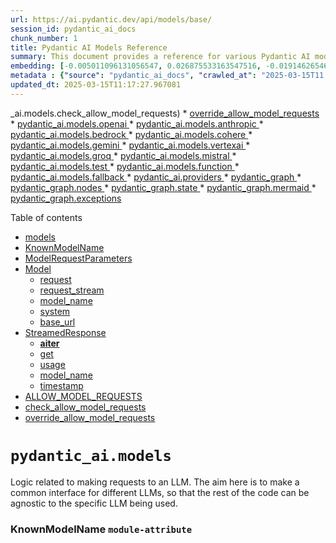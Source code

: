 ```yaml
---
url: https://ai.pydantic.dev/api/models/base/
session_id: pydantic_ai_docs
chunk_number: 1
title: Pydantic AI Models Reference
summary: This document provides a reference for various Pydantic AI models, including links to their respective documentation for OpenAI, Anthropic, Bedrock, Cohere, Gemini, VertexAI, Groq, Mistral, and testing functions.
embedding: [-0.005011096131056547, 0.026875533163547516, -0.0191462654620409, -0.032141778618097305, 0.01679210551083088, 0.006031685974448919, -0.07233940809965134, -0.02849486842751503, -0.0010775728151202202, 0.016914576292037964, -0.02439890243113041, -0.09062837809324265, -0.01796238124370575, 0.0019425227073952556, -0.04580407217144966, -0.04030649736523628, 0.007756482809782028, 0.01533606369048357, 0.028603732585906982, 0.037911511957645416, 0.05279851704835892, 0.039816614240407944, -0.01979944296181202, -0.008328013122081757, 0.004667497705668211, 0.006157558877021074, -0.00885871984064579, 0.02124187722802162, -0.026045452803373337, -0.031134795397520065, 0.04705599695444107, -0.014016101136803627, -0.06041891872882843, -0.003820408135652542, -0.008178327232599258, 0.0020598906558007, -0.020194072276353836, -0.0005468660965561867, -0.0029988333117216825, 0.03774821758270264, -0.021187445148825645, -0.035135507583618164, 0.004000712186098099, 0.024793529883027077, -0.07195839285850525, 0.044416069984436035, 0.0222216434776783, 0.022031133994460106, -0.007062481716275215, 0.04087802767753601, -0.048008546233177185, -0.0015087720239534974, -0.046511683613061905, -5.355439134291373e-05, 0.037911511957645416, -0.009035622701048851, -0.024466941133141518, 0.021173838526010513, 0.028032202273607254, -0.026712238788604736, 0.0024085920304059982, -0.00021676903998013586, -0.044987600296735764, -0.00579014653339982, -0.009001602418720722, -0.03186962008476257, -0.07429894059896469, 0.003640103852376342, -0.01311798207461834, 0.015662653371691704, -0.0013599359663203359, 0.020847249776124954, -0.017186732962727547, -0.010056212544441223, -0.034291818737983704, -0.038646336644887924, 0.019023794680833817, 0.08594727516174316, 0.0003561433404684067, 0.00022261615958996117, -0.007368658669292927, 0.035652607679367065, 0.019540894776582718, -0.01695539988577366, 0.00806265976279974, -0.022752350196242332, -0.04585850611329079, 0.003308412153273821, -0.059221427887678146, -0.08719919621944427, -0.048852235078811646, -0.017200341448187828, -0.04645724967122078, 0.024698274210095406, 0.07076089829206467, 0.016832929104566574, 0.019241521134972572, -0.027379024773836136, 0.026889141649007797, 0.03323040530085564, -0.004109575413167477, -0.048933882266283035, -0.04286477342247963, 0.0025225579738616943, 0.05105670914053917, 0.010117447935044765, 0.01820732280611992, -0.00017881585517898202, 0.00639229454100132, -0.0009959256276488304, -0.08605613559484482, 0.001118396408855915, 0.019159873947501183, 0.003524437081068754, -0.052363064140081406, -0.024276431649923325, -0.030291106551885605, 0.04128626361489296, -0.012267489917576313, -0.020112425088882446, -0.03546209633350372, -0.0011141439899802208, 0.04354516789317131, -0.0107025858014822, 0.0062051862478256226, -0.0030617695301771164, 0.007416286505758762, -0.044334422796964645, -0.05342447757720947, -0.044334422796964645, 0.02906639873981476, -0.011069998145103455, 0.022602664306759834, -0.04354516789317131, -0.017418067902326584, -0.01173678319901228, -0.015023082494735718, -0.000469896593131125, -0.006484147626906633, 0.005711901467293501, 0.026793885976076126, -0.02582772821187973, -0.009668388403952122, 0.05222698673605919, -0.017404459416866302, 0.00048690641415305436, -0.0004314118414185941, -0.020751994103193283, -0.009062837809324265, 0.04212994873523712, 0.0030974901746958494, 0.032550014555454254, 0.00040653496398590505, -0.017322812229394913, -0.04912439361214638, -0.021282700821757317, 0.0122402748093009, 0.012090587988495827, 0.030971501022577286, -0.027664789929986, -0.01823453977704048, 0.06461014598608017, -0.028113849461078644, 0.002835538936778903, -0.07010772079229355, 0.04079638049006462, -0.0638481006026268, -0.0028780633583664894, -0.03701339289546013, -0.0737001970410347, -0.001993552315980196, 0.03298546373844147, -0.011770803481340408, -0.014261042699217796, 0.016819320619106293, -0.02173176035284996, -0.04297363758087158, -0.02857651561498642, -0.02675306238234043, -0.03320319205522537, -0.014914220198988914, 0.01956810988485813, -0.05102949216961861, -0.04212994873523712, -0.02516094222664833, 0.009845290333032608, -0.005007694475352764, 0.0364418625831604, -0.0030022352002561092, 0.041585635393857956, 0.018615558743476868, 0.04975035414099693, 0.06128982454538345, 0.03676845133304596, 0.00919211283326149, -0.016601596027612686, 0.029447419568896294, 0.016751281917095184, 0.06700512766838074, -0.010457644239068031, -0.004806978162378073, -0.007055677939206362, 0.03845582529902458, -0.03434625267982483, 0.018084852024912834, 0.0018251548754051328, -0.003575466573238373, 0.021704545244574547, -0.037911511957645416, 0.015431318432092667, -0.015540181659162045, -0.03366585820913315, 0.028957536444067955, 0.0022231850307434797, 0.0011217984138056636, 0.020030777901411057, -0.060799941420555115, -0.005977254826575518, -0.02130991593003273, 0.024752706289291382, 0.016030065715312958, 0.04234767705202103, 0.04447050392627716, 0.012716549448668957, -0.03655072674155235, 0.022194428369402885, 0.008266777731478214, -0.04604901373386383, -0.004599458537995815, -0.004742341116070747, 0.016234183683991432, 0.014193003065884113, -0.04055143892765045, -0.01922791264951229, -0.0065011573024094105, -0.07108748704195023, 0.0002895923680625856, 0.0010273938532918692, 0.02566443383693695, -0.055628951638936996, 0.028794242069125175, 0.0015581005718559027, -0.004715125076472759, 0.03946280851960182, 0.03744884580373764, 0.0033424317371100187, 0.01998995430767536, -0.024875177070498466, 0.012090587988495827, 0.038156453520059586, 0.05380549654364586, -0.04506924748420715, 0.00965477991849184, -0.026548944413661957, -0.027705613523721695, -0.023868195712566376, -0.0247390978038311, 0.002532763872295618, -0.05639099329710007, 0.023786548525094986, -0.008899543434381485, 0.03826531767845154, -0.023024506866931915, 0.02589576691389084, -0.02439890243113041, -0.021119406446814537, -0.007035266142338514, 0.007810914423316717, -0.025011256337165833, -0.01558100525289774, 0.01479174941778183, 0.051437728106975555, 0.031298089772462845, -0.03426460549235344, -0.05388714373111725, -0.013621472753584385, 0.03323040530085564, 0.035979196429252625, 0.044007834047079086, 0.01045083999633789, 0.04855286329984665, -0.00036953858216293156, 0.06782159954309464, 0.053370047360658646, 0.010015388950705528, 0.021269092336297035, -0.011866058222949505, -0.015689868479967117, -0.01182523462921381, -0.012757373042404652, 0.021092191338539124, 0.015934810042381287, 0.009300976060330868, -0.06286833435297012, 0.06128982454538345, -0.008600170724093914, 0.027270160615444183, -0.0016142330132424831, 0.0391090027987957, 0.030481617897748947, 0.024262823164463043, 0.023840978741645813, -0.03426460549235344, -0.04384453967213631, -0.004048340022563934, 0.03317597508430481, -0.0019323168089613318, 0.003172333585098386, 0.008640994317829609, -0.016751281917095184, 0.04346352070569992, 0.018601952120661736, -0.04169449955224991, -0.03333926945924759, -0.027814475819468498, -0.009695603512227535, 0.02365046925842762, 0.017186732962727547, 0.05497577413916588, 0.04030649736523628, -0.03320319205522537, -0.03853747248649597, 0.007940188981592655, -0.025269804522395134, -0.010899899527430534, 0.023296665400266647, -0.002578690415248275, -0.027678396552801132, -0.023337488994002342, -0.025106510147452354, 0.01939120702445507, -0.011682352051138878, -0.008797484450042248, 0.005800352431833744, 0.005130165256559849, -0.02816827967762947, -0.052526358515024185, 0.022507408633828163, -0.015390494838356972, 0.05013137310743332, -0.023854587227106094, 0.00622559804469347, -0.05086619779467583, 0.025297021493315697, -0.02046622894704342, -0.0006297890213318169, -0.0001310820080107078, 0.016764890402555466, -0.01374394353479147, 0.023051723837852478, 0.0034683046396821737, -0.026440082117915154, 0.01997634582221508, 0.009130877442657948, -0.07941550016403198, 0.00014171315706335008, 0.005521391052752733, -0.02683470956981182, 0.0014807058032602072, 0.00957313273102045, -0.05440424382686615, 0.010512075386941433, -0.01620696671307087, -0.012764177285134792, -0.012655314058065414, -0.019418423995375633, -0.007912973873317242, -0.024290038272738457, -0.009403035044670105, -0.0198130514472723, 0.027719220146536827, -0.011369370855391026, -0.0065147653222084045, -0.02898475155234337, -0.006814138498157263, -0.024344470351934433, -0.02405870519578457, -0.02122826874256134, 0.00392586924135685, 0.031461384147405624, 0.0699988603591919, 0.0023320477921515703, 0.022548232227563858, -0.030155029147863388, 0.03235950320959091, 0.007824522443115711, -0.024888785555958748, -0.012471607886254787, -0.039326731115579605, 0.027365416288375854, 0.005208410322666168, -0.016492731869220734, -0.004796772263944149, -0.012675725854933262, 0.011158449575304985, 0.028032202273607254, 0.0236640777438879, 0.013288079760968685, 0.05165545642375946, 0.011478234082460403, 0.018030421808362007, 0.0050723315216600895, -0.02539227530360222, 0.035734254866838455, -0.011063193902373314, -0.004089163616299629, 0.037884294986724854, 0.0401432029902935, 0.038319747895002365, 0.021704545244574547, 0.04672940820455551, -0.026358434930443764, 0.03159746155142784, -0.01061413437128067, 0.03766657039523125, -0.06689626723527908, 0.05141051486134529, 0.033965229988098145, 0.05405043810606003, 0.02773282863199711, 0.010464448481798172, -0.06395696848630905, -0.021854231134057045, -0.025854943320155144, -0.03249558061361313, 0.04936933517456055, 0.056608717888593674, -0.03997990861535072, -0.01056650746613741, -0.06379367411136627, -0.010001780465245247, 0.014914220198988914, 0.05053960904479027, -0.00839605275541544, 0.029148045927286148, -0.020670346915721893, 0.0260726697742939, 0.01286623626947403, 0.01812567561864853, -0.02531062811613083, 0.055710598826408386, -0.00830760132521391, -0.03450954705476761, 0.031053148210048676, 0.001962934620678425, -0.010049408301711082, -0.03151581436395645, -0.031896837055683136, 0.0046300762332975864, -0.015689868479967117, -0.02482074499130249, -0.003398564178496599, -0.015050298534333706, 0.013846002519130707, -0.013226844370365143, -0.02322862483561039, 0.09460187703371048, 0.007586384657770395, 0.051192786544561386, -0.020588699728250504, 0.019622541964054108, 0.020765602588653564, -0.0046470859088003635, 0.0065691969357430935, -0.005119959358125925, -0.018493087962269783, 0.0115734888240695, -0.007348246872425079, -0.0017145909368991852, -0.012757373042404652, 0.03401966392993927, -0.0359247624874115, 0.01445155218243599, 0.01332890335470438, 0.027106866240501404, -0.015118338167667389, 0.031134795397520065, -0.01220625452697277, 0.010301154106855392, -0.040905240923166275, 0.003891849424690008, 0.016234183683991432, -0.009763643145561218, 0.003629897953942418, 0.014832573011517525, 0.09835764765739441, -0.0038714376278221607, -0.03655072674155235, -0.0010333472164347768, -0.0015393897192552686, -0.040986888110637665, -0.0005834372132085264, 0.07059760391712189, -0.0166288111358881, 0.04640281945466995, 0.0015274828765541315, -0.030971501022577286, -0.002959710545837879, -0.007892562076449394, -0.021704545244574547, -0.024711882695555687, -0.022017525508999825, 0.006780118681490421, 0.05331561341881752, -0.008790681138634682, -0.0017656204290688038, 0.013281276449561119, 0.008008228614926338, 0.0017469096928834915, 0.04411669820547104, -0.052199769765138626, 0.014220219105482101, 0.011437410488724709, 0.031107578426599503, 0.009790859185159206, 0.02163650467991829, -0.0006638086633756757, 0.020330149680376053, -0.0034972212743014097, -0.010171879082918167, 0.0009797662496566772, -0.015308847650885582, -0.0032471767626702785, -0.007314227521419525, -0.013567041605710983, -0.016819320619106293, -0.01095433160662651, 0.00965477991849184, 0.0047049191780388355, 0.010287545621395111, 0.03290381655097008, -0.016084495931863785, 0.004453173838555813, -0.03685009852051735, -0.0087770726531744, 0.01517276931554079, 0.03954445570707321, 0.0013157104840502143, -0.025269804522395134, -0.007035266142338514, -0.016343045979738235, 0.012560059316456318, -0.020507052540779114, 0.01404331624507904, -0.007722463458776474, 0.0061881765723228455, 0.005630254279822111, -0.01446516066789627, 0.004164006561040878, 0.02589576691389084, 0.04686548560857773, 0.0062596178613603115, 0.0022452976554632187, -0.03837417811155319, 0.007647620048373938, 0.029039183631539345, -0.049423765391111374, -0.0034257799852639437, 0.0016303922748193145, 0.008416464552283287, -0.035734254866838455, -0.0035720644518733025, 0.01705065555870533, 0.01181843038648367, -0.019268736243247986, 0.04863451048731804, 0.010375997051596642, 0.025623610243201256, 0.008640994317829609, -0.026616983115673065, 0.008797484450042248, 0.007831326685845852, -0.011607509106397629, 0.01831618696451187, 0.002821930916979909, -0.020534267649054527, 0.03633299842476845, 0.01695539988577366, -0.014750925824046135, -0.009913329966366291, -0.030399970710277557, -0.026099884882569313, -0.010688978247344494, 0.008008228614926338, -0.045259758830070496, 0.006613422185182571, -0.03303989768028259, 0.02882145717740059, -0.02290203608572483, 0.007116913329809904, 0.03578868508338928, -0.023024506866931915, -0.005677881650626659, 0.010757016949355602, -0.03968053311109543, -0.0048852236941456795, 0.02114662155508995, -0.010682174004614353, -0.056880876421928406, 0.02339191921055317, 0.011485038325190544, -0.006470539607107639, -0.003633299842476845, 0.056880876421928406, 0.0030923872254788876, -0.03646907955408096, 0.002532763872295618, 0.015621828846633434, 0.0004622421693056822, 0.006174568552523851, -0.012594078667461872, -0.011974921450018883, 0.010607331059873104, -0.041068535298109055, -0.028630947694182396, 0.00830760132521391, -0.06107209622859955, 0.008504915982484818, 0.04561356455087662, -0.02808663249015808, 0.003417275147512555, 0.027719220146536827, 0.04719207435846329, 0.005817362107336521, -0.016900967806577682, -0.006691667716950178, 0.0009168299147859216, -0.016261398792266846, -0.02599102258682251, 0.018588343635201454, -0.01149184163659811, 0.00981807429343462, 0.047001566737890244, 0.00831440556794405, -0.013635080307722092, -0.009056034497916698, 0.022861212491989136, -0.04212994873523712, -0.011927293613553047, -0.030454400926828384, 0.005181194748729467, 0.037911511957645416, 0.02031654305756092, -0.02950185164809227, 0.01605728082358837, -0.06482786685228348, -0.008953975513577461, 0.014179395511746407, -0.005548607092350721, 0.0003818707191385329, -0.019363991916179657, -0.020507052540779114, -0.013934453949332237, 0.0015223799273371696, 0.008259974420070648, -0.017921557649970055, -0.00019816453277599066, -0.0005158231360837817, 0.019078226760029793, 0.03633299842476845, -0.020792817696928978, -0.015390494838356972, 0.0110359787940979, -0.02522898092865944, 0.003179137362167239, 0.014832573011517525, 0.03997990861535072, 0.02623596414923668, 0.0077428752556443214, -0.015118338167667389, -0.02498403936624527, 0.0372583344578743, 0.021949486806988716, 0.01294788345694542, -0.02039819024503231, -0.01696900837123394, -0.015268024057149887, -0.01605728082358837, -0.030644912272691727, 0.043409090489149094, 0.01887410879135132, 0.03415574133396149, -0.05538401007652283, -0.002384778345003724, 0.046511683613061905, -0.03478170186281204, 0.040986888110637665, -0.0008105184533633292, 0.0025531756691634655, 0.0037319569382816553, 0.01762218587100506, -0.03336648643016815, -0.008042247965931892, -0.02599102258682251, 0.027025219053030014, 0.023419136181473732, -0.02901196852326393, 0.0056948913261294365, 0.0014373307349160314, -0.039408378303050995, -0.021269092336297035, -0.008804288692772388, -0.030780989676713943, 0.010348781011998653, -0.028875889256596565, 0.00919891707599163, 0.024603020399808884, 0.04452493414282799, 0.009498289786279202, -0.03587033227086067, -0.04169449955224991, 0.0029614116065204144, -0.007225776091217995, 0.05437702685594559, -0.015689868479967117, -0.02371850796043873, 0.017690224573016167, 0.010539291426539421, -0.006412706337869167, -0.01637026108801365, -0.03769378736615181, 0.008103483356535435, -0.0009261852828785777, 0.030644912272691727, -5.3049410780658945e-05, -0.01661520265042782, -0.008688622154295444, 0.0574796199798584, -0.022003917023539543, -0.012777784839272499, -0.0027368818409740925, 0.0021449397318065166, -0.003582270350307226, -0.0026229158975183964, -0.012247078120708466, -0.022997291758656502, -0.056118834763765335, 0.021173838526010513, -0.01191368605941534, 0.02130991593003273, -0.00515738083049655, -0.0041946242563426495, -0.04770917445421219, 0.002679048338904977, 0.0060759116895496845, 0.006460333708673716, -0.030291106551885605, 0.044742658734321594, -0.015771515667438507, -0.0006382939172908664, 0.0022861212491989136, 0.011172057129442692, -0.01541771087795496, 0.00861377827823162, -0.0020258708391338587, -0.026943571865558624, -0.003646907862275839, -0.02482074499130249, -0.03535323217511177, 0.06678739935159683, 0.0020258708391338587, 0.003475108416751027, 0.008620582520961761, 0.03766657039523125, -0.0001732876553433016, -0.0327405221760273, 0.0037863883189857006, -0.0016941791400313377, 0.012219863012433052, 0.01533606369048357, -0.017350027337670326, -0.01144421473145485, -0.0014509386382997036, 0.02280678227543831, 0.03851025924086571, -0.007810914423316717, 0.04087802767753601, -0.0002953331859316677, 0.03344813361763954, -0.018071245402097702, 0.016070889309048653, -0.005205008201301098, 0.030236676335334778, -0.027555925771594048, 0.013233648613095284, 0.015009474940598011, -0.014056924730539322, -0.043327443301677704, -0.029855655506253242, -0.014274650253355503, -0.015145553275942802, 0.017567753791809082, 0.00026960583636537194, -0.0034717065282166004, 0.011172057129442692, -0.027447063475847244, 0.03260444477200508, -0.09966400265693665, -0.00436472287401557, 0.024589411914348602, -0.0055111851543188095, 0.04389897361397743, -0.0037999963387846947, 0.026848318055272102, 0.03976218029856682, 0.003296505194157362, -0.04485152289271355, -0.007130521349608898, -0.008586563169956207, -0.0010656659724190831, -0.018765246495604515, 0.034890566021203995, -0.030318323522806168, -0.0028321368154138327, -0.031815189868211746, 0.03935394436120987, 0.00033764514955691993, 0.017676616087555885, 0.01913265883922577, -0.0279233381152153, 0.02782808430492878, 0.007674835622310638, -0.017173126339912415, 0.0016924781957641244, 0.027038827538490295, 0.03625135123729706, -0.020330149680376053, -0.0107025858014822, -0.04261983186006546, -0.024603020399808884, 0.04468822851777077, -0.005398920271545649, 0.05549287423491478, 0.0005536699900403619, 0.022861212491989136, 0.008817896246910095, -0.02556917816400528, -0.011219684965908527, -0.011852450668811798, 0.002762396587058902, 0.031815189868211746, 0.001325916382484138, -0.02390901930630207, -0.014900611713528633, -0.009940545074641705, -0.013764355331659317, -0.03655072674155235, -0.01998995430767536, -0.007776894606649876, -0.019268736243247986, 0.041476771235466, 0.012281098403036594, 0.020751994103193283, -0.03518993780016899, 0.014682886190712452, -0.019159873947501183, 0.0028491467237472534, -0.01428825780749321, 0.002129630884155631, -0.008974387310445309, 0.002764097647741437, -0.011240096762776375, -0.012410372495651245, 0.011512253433465958, -0.005096145439893007, -0.005586028564721346, -0.008579758927226067, 0.0003978174354415387, 0.009457466192543507, -0.02405870519578457, 0.011770803481340408, 0.017445283010601997, -0.0007790502859279513, -0.007361854892224073, 0.020697562023997307, -0.021541250869631767, -0.0058751958422362804, 0.0287398099899292, 0.010362389497458935, -0.0006089519592933357, 0.013988885097205639, -0.00989972148090601, -0.010144663043320179, 0.01094072312116623, -0.039816614240407944, 0.003946281038224697, 0.009886113926768303, 0.024875177070498466, 0.014410728588700294, 0.009477877989411354, -0.004715125076472759, -0.025201765820384026, 0.002597401151433587, -0.026031846180558205, 0.008654601871967316, 0.007579580880701542, -0.0068243443965911865, 0.008266777731478214, 0.024521373212337494, -0.00249874428845942, 0.020656738430261612, 0.013451374135911465, 0.005541802849620581, 0.024045096710324287, -0.04368124529719353, 0.010743409395217896, 0.05247192829847336, 0.032060131430625916, 0.030644912272691727, -0.007225776091217995, 0.004514409229159355, -0.03709504008293152, -0.02565082535147667, 0.05715303122997284, 0.023337488994002342, -0.008606974966824055, 0.033312052488327026, -0.005620048381388187, -0.007423090282827616, -0.028195496648550034, 0.046103447675704956, 0.021704545244574547, -0.0009193813893944025, 0.021024150773882866, 0.02015324868261814, 0.01287304051220417, -0.011961312964558601, -0.019704189151525497, 0.008021836169064045, -0.04357238486409187, 0.02356882207095623, -0.04343630373477936, -0.02124187722802162, 0.028522085398435593, 0.003191044321283698, -0.015989242121577263, -0.016914576292037964, 0.03437346592545509, 0.010028996504843235, 0.00411637919023633, 0.006715481169521809, -0.04237489029765129, 0.023215018212795258, -0.0016729169292375445, -0.029610713943839073, -0.005106351338326931, -0.00840285699814558, 0.026616983115673065, 0.0027062641456723213, -0.005973852705210447, 0.03527158498764038, -0.012008940801024437, 0.004133388865739107, -0.003481912426650524, -0.02389541082084179, -0.007395874708890915, 0.007606796454638243, -0.012213058769702911, 0.015131945721805096, -0.022602664306759834, -0.0047049191780388355, 0.029284125193953514, -0.010028996504843235, 0.0014900611713528633, 0.0012034456012770534, -0.0010529085993766785, 0.034591194242239, -0.021432386711239815, -0.005664273630827665, 0.03186962008476257, 0.02641286514699459, 0.04395340383052826, 0.060473352670669556, 0.041068535298109055, -0.002966514555737376, -0.0071373251266777515, 0.019608933478593826, -0.002711367094889283, 0.013342511840164661, 0.0010197394294664264, 0.014982258901000023, 0.05454032123088837, 0.013526218011975288, 0.008110287599265575, 0.02239854633808136, -0.003973496612161398, 0.003946281038224697, 0.029474634677171707, 0.04890666529536247, 0.011981724761426449, 0.004970272537320852, 0.003362843533977866, -0.03301268070936203, 0.053288400173187256, 0.03211456164717674, -0.01948646269738674, 0.03143416717648506, 0.02056148461997509, 0.05573781579732895, -0.0026314209681004286, -0.002864455571398139, -0.010913508012890816, 0.007599992677569389, 0.015404103323817253, -0.017445283010601997, -0.00515738083049655, 0.0359247624874115, -0.011104017496109009, -0.011294527910649776, 0.001123499358072877, 0.0024102930910885334, -0.02139156311750412, -0.03733998164534569, -0.017567753791809082, -0.017853518947958946, -0.008157915435731411, 0.006742697209119797, -0.006436520256102085, 0.008783876895904541, -0.004395340569317341, 0.01997634582221508, 0.0014152179937809706, 0.007157736923545599, -0.023106154054403305, 0.029365772381424904, 0.020343758165836334, -0.008770269341766834, 0.015893986448645592, 0.011314939707517624, -0.04006155580282211, 0.004211634397506714, 0.018071245402097702, -0.0367412343621254, 0.01713230274617672, 0.0067563047632575035, 0.029474634677171707, -0.0024885383900254965, -0.027841690927743912, 0.034291818737983704, -0.01358064915984869, -0.007763287052512169, 0.01220625452697277, 0.00894717127084732, 0.015853162854909897, 0.03995269164443016, 0.007497933693230152, -0.0010775728151202202, -0.003517633071169257, 0.0036196920555084944, 0.004442967940121889, 0.006695069372653961, 0.028304358944296837, -0.017064262181520462, 0.030236676335334778, 0.012526039965450764, 0.009933741763234138, 0.029311340302228928, -0.014737317338585854, 0.033883582800626755, 0.006283431779593229, 0.006453529931604862, -0.028712594881653786, -0.03812923654913902, 0.012961491011083126, 0.02774643711745739, 0.04218438267707825, 0.03257722780108452, -0.03946280851960182, 0.03252279758453369, -0.016098104417324066, 0.03804758936166763, -0.04006155580282211, -0.015567397698760033, 0.005463557783514261, -0.016683243215084076, -0.01015146728605032, -0.010144663043320179, -0.04803576320409775, 0.010634546168148518, -0.026644200086593628, -0.022276075556874275, 0.01428825780749321, -0.009852094575762749, 0.012961491011083126, -0.02522898092865944, -0.024290038272738457, -0.016315830871462822, 0.021173838526010513, 0.062051862478256226, 0.03184240311384201, -0.03284938633441925, -0.011961312964558601, -0.00989972148090601, 0.007076089736074209, 0.002024170011281967, 0.011607509106397629, -0.03265887498855591, 0.01094072312116623, 0.02130991593003273, -0.01913265883922577, 0.0033492357470095158, -0.010961134918034077, 0.011015566997230053, -0.003332225838676095, -0.051927611231803894, 0.016982614994049072, 0.012104195542633533, -0.04555913060903549, 0.0024511166848242283, 0.03646907955408096, -0.008974387310445309, -0.006167764775454998, 0.009634368121623993, -0.038483042269945145, -0.022112781181931496, 0.0009117269655689597, -0.0011660238960757852, 0.015131945721805096, 0.016601596027612686, 0.006793726701289415, -0.005939832888543606, 0.03902735561132431, -0.028440438210964203, -0.0008492158376611769, 0.008341621607542038, -0.010804644785821438, -0.025283413007855415, 0.01597563363611698, -0.0001165173453046009, 0.00815111119300127, 0.04705599695444107, -0.024888785555958748, -0.03587033227086067, -0.04653889685869217, -0.006661050021648407, -0.008300798013806343, -0.03508107736706734, 0.0021942681632936, 0.0004843549395445734, -0.011314939707517624, 0.022180819883942604, 0.01956810988485813, 0.008933563716709614, 0.009232936426997185, -0.04218438267707825, 0.002821930916979909, -0.015390494838356972, 0.07614961266517639, -0.008831504732370377, -0.0052118124440312386, -0.010831860825419426, 0.008430072106420994, 0.023691292852163315, 0.008600170724093914, 0.014982258901000023, -0.00981807429343462, -0.02682110108435154, -0.0012502225581556559, 0.02498403936624527, 0.015730692073702812, 0.005310469307005405, -0.0041367909871041775, -0.007994621060788631, 0.03608805686235428, 0.000534108723513782, 0.04071473330259323, 0.05073012039065361, 0.029039183631539345, 0.021840622648596764, -0.010709390044212341, -0.037829864770174026, 0.04193944111466408, -0.014301866292953491, 0.016656026244163513, 0.0033186180517077446, 0.02012603171169758, 0.02841322124004364, 0.008817896246910095, -0.007082893513143063, -0.006446726154536009, 0.00927376002073288, -0.018656382337212563, 0.002241895766928792, 0.006654245778918266, -0.005378508474677801, -0.01149184163659811, 0.003298206254839897, 0.044905953109264374, -0.02841322124004364, -0.018506696447730064, -0.020697562023997307, 0.005225419998168945, 0.007552364841103554, -0.011893274262547493, -0.019500071182847023, -0.0063310591503977776, 0.04389897361397743, -0.0172955971211195, 0.0029733185656368732, -0.01563543640077114, -0.004038134124130011, 0.0036503097508102655, -0.01831618696451187, -0.0008398604113608599, 0.04596736654639244, 0.005133566912263632, 0.0038510258309543133, -0.02590937539935112, 0.041150182485580444, -0.026304002851247787, 0.015512965619564056, -0.007457110099494457, -0.04030649736523628, 0.01495504379272461, -0.012172235175967216, 0.006069107912480831, 0.02490239217877388, -0.010437232442200184, 0.003704741131514311, 0.0005315572489053011, -0.024793529883027077, 0.019268736243247986, 0.01207017619162798, -0.037829864770174026, -0.031189225614070892, 0.02808663249015808, 0.03951723873615265, 0.02347356639802456, -0.012124607339501381, -0.004749144893139601, 0.019949130713939667, -0.019445639103651047, -0.029447419568896294, 0.007164540700614452, -0.023854587227106094, -0.01998995430767536, 0.0034325839951634407, 0.0301822442561388, 0.033312052488327026, -0.0023694694973528385, 0.005031507927924395, 0.0236640777438879, 0.011791215278208256, -0.0018761843675747514, 0.00856615137308836, 0.03978939726948738, 0.042919207364320755, 0.034210171550512314, 0.007858541794121265, -0.04847121611237526, 0.04221159592270851, -0.025773296132683754, 0.0071373251266777515, 6.976688382565044e-06, -0.026290394365787506, -0.019622541964054108, 0.02441250905394554, 0.0005570719949901104, -0.002377974335104227, 0.019241521134972572, -0.004963468760251999, 0.0034666035789996386, -0.022439369931817055, -0.002893372206017375, 0.007606796454638243, -0.024031490087509155, -0.03333926945924759, 0.02464384399354458, -0.00770885543897748, -0.014410728588700294, 0.005119959358125925, 0.016778497025370598, 0.0068277460522949696, 0.009586741216480732, -0.017567753791809082, -0.020751994103193283, 0.0076884436421096325, -0.009620760567486286, 0.01637026108801365, -0.0005022152909077704, -0.010307957418262959, 0.0011507150484248996, 0.015921201556921005, 0.007409482263028622, -0.030726559460163116, -0.03736719861626625, 0.018329793587327003, 0.0019187089055776596, 0.023868195712566376, -0.018751638010144234, -0.01989469863474369, -0.010341977700591087, 0.02163650467991829, 0.005388714373111725, 0.018112068995833397, 0.0008598469430580735, 0.03587033227086067, -0.005194802302867174, 0.006800530478358269, -0.010410016402602196, 0.0048171840608119965, 0.014397121034562588, -0.022194428369402885, 0.025351451709866524, -0.033475346863269806, -0.03685009852051735, -0.025868551805615425, -0.015444926917552948, -5.087002500658855e-05, -0.02182701602578163, -0.007014854345470667, 0.020602308213710785, 0.026548944413661957, -0.018942147493362427, 0.012281098403036594, -0.006848157849162817, -0.008103483356535435, -0.013907237909734249, -0.008654601871967316, -0.01579873077571392, 0.03818367049098015, 0.018438657745718956, -0.01639747805893421, 0.01319962926208973, -0.0028610536828637123, 0.00267564645037055, -0.015281632542610168, -0.032141778618097305, 0.012294705957174301, 0.004840997979044914, -0.021377956494688988, -0.002063292544335127, 0.019350383430719376, 0.027678396552801132, -0.009539113380014896, 0.00011056390212615952, -0.0017060860991477966, -0.02322862483561039, -0.017499715089797974, -0.016098104417324066, 0.009253348223865032, 0.008579758927226067, 0.007348246872425079, 0.009430250152945518, 0.010539291426539421, 0.04694713279604912, -0.033312052488327026, -0.013233648613095284, 0.008627386763691902, -0.005109753459692001, -0.009477877989411354, -0.018697205930948257, 0.029610713943839073, 0.017771871760487556, 0.056282129138708115, -0.005667675752192736, -0.009062837809324265, -0.033965229988098145, -0.004602860193699598, -0.008797484450042248, 0.017744656652212143, 0.021364348009228706, -0.010920311324298382, 0.004361320752650499, 0.014002492651343346, -0.0004392788978293538, -0.01454680785536766, -0.026222355663776398, -0.0023677684366703033, 0.004585850518196821, -0.005970450583845377, 0.006283431779593229, 0.009151289239525795, 0.013349315151572227, 0.015186376869678497, 0.009124073199927807, 0.04030649736523628, 0.023800155147910118, 0.007912973873317242, 0.00735505111515522, -0.012172235175967216, -0.0040075164288282394, -0.030862636864185333, -0.00135908555239439, 0.004851203877478838, 0.03200569748878479, -0.009695603512227535, 0.006633833982050419, 0.029447419568896294, -0.005994264502078295, 0.02581411972641945, 0.001461994950659573, 0.017064262181520462, 0.015295240096747875, -0.01839783415198326, -0.03638743236660957, 0.043327443301677704, 0.018860500305891037, 0.030100597068667412, -0.011709568090736866, -0.04822627454996109, 0.015866771340370178, -0.04319136217236519, -0.019336776807904243, 0.015839554369449615, 0.01198852900415659, 0.021282700821757317, -0.015757907181978226, -0.004762752912938595, 0.019445639103651047, -0.007443502079695463, 0.03410131111741066, 0.03796594217419624, -0.031706325709819794, -0.02130991593003273, -0.03802037611603737, -0.008348424918949604, 0.033312052488327026, -0.004395340569317341, 0.012716549448668957, -0.00175541453063488, -0.004534821026027203, 0.02004438452422619, 0.013390138745307922, -0.008259974420070648, -0.008280386216938496, -0.01654716394841671, 0.0063854907639324665, 0.017254773527383804, 0.021377956494688988, -0.00471852719783783, -0.005089341662824154, 0.03587033227086067, -0.00798101257532835, 0.025718864053487778, 0.025854943320155144, 0.013601060956716537, 0.027773652225732803, 0.006524971220642328, 0.005034910049289465, -0.040823593735694885, 0.013294884003698826, 0.015376887284219265, 0.0024936413392424583, -0.03233228623867035, 0.00098742067348212, 0.023092547431588173, -0.024017881602048874, -0.005113155115395784, 0.03241393342614174, 0.013124785386025906, -0.012090587988495827, 0.03303989768028259, 0.009212524630129337, 0.038074806332588196, -0.05040353164076805, -0.006354873068630695, 0.010654957965016365, -0.00124937214422971, -0.005480567459017038, -0.013369726948440075, 0.006725687067955732, 0.007144128903746605, -0.010763821192085743, 0.00935540720820427, -0.002355861710384488, 0.02464384399354458, 0.013056746684014797, -0.012389960698783398, -0.004500801209360361, 0.006334461271762848, 0.03902735561132431, 0.008246365934610367, -0.024616627022624016, 0.011852450668811798, 0.025868551805615425, -0.019840266555547714, 0.006950216833502054, -0.01412496343255043, 0.057370759546756744, -0.019608933478593826, -0.029801223427057266, -0.0024783324915915728, -0.013049942441284657, 0.011709568090736866, 0.013274472206830978, 0.008783876895904541, -0.04765474423766136, -0.02171815186738968, -0.0351082906126976, -0.014737317338585854, -0.02239854633808136, 0.034890566021203995, -0.010212702676653862, 0.008668210357427597, -0.013301688246428967, 0.013186020776629448, 0.009763643145561218, 0.027215730398893356, 0.03709504008293152, -0.030318323522806168, -0.0048852236941456795, 0.01823453977704048, -0.0220719575881958, 0.01705065555870533, -0.026943571865558624, -0.010709390044212341, -0.0301822442561388, -0.007028462365269661, 0.005368302576243877, 0.03200569748878479, 0.019350383430719376, 0.005922823213040829, -0.009464270435273647, -0.020275719463825226, -0.025691648945212364, 0.0074503058567643166, 0.004181016702204943, 0.04087802767753601, 0.025460315868258476, 0.001681421766988933, 0.016329437494277954, -0.008470895700156689, -0.005017900373786688, -0.017663009464740753, 0.012594078667461872, -0.0059500387869775295, 0.03516272455453873, -0.013594256713986397, 0.019608933478593826, 0.014737317338585854, -0.01086588017642498, 0.007776894606649876, 0.005759528838098049, 0.01558100525289774, -0.0005672778934240341]
metadata : {"source": "pydantic_ai_docs", "crawled_at": "2025-03-15T11:17:27.967081", "url_path": "/api/models/base/", "chunk_size": 3704}
updated_dt: 2025-03-15T11:17:27.967081
---
```

_ai.models.check_allow_model_requests)
      * [ override_allow_model_requests  ](https://ai.pydantic.dev/api/models/base/#pydantic_ai.models.override_allow_model_requests)
    * [ pydantic_ai.models.openai  ](https://ai.pydantic.dev/api/models/openai/)
    * [ pydantic_ai.models.anthropic  ](https://ai.pydantic.dev/api/models/anthropic/)
    * [ pydantic_ai.models.bedrock  ](https://ai.pydantic.dev/api/models/bedrock/)
    * [ pydantic_ai.models.cohere  ](https://ai.pydantic.dev/api/models/cohere/)
    * [ pydantic_ai.models.gemini  ](https://ai.pydantic.dev/api/models/gemini/)
    * [ pydantic_ai.models.vertexai  ](https://ai.pydantic.dev/api/models/vertexai/)
    * [ pydantic_ai.models.groq  ](https://ai.pydantic.dev/api/models/groq/)
    * [ pydantic_ai.models.mistral  ](https://ai.pydantic.dev/api/models/mistral/)
    * [ pydantic_ai.models.test  ](https://ai.pydantic.dev/api/models/test/)
    * [ pydantic_ai.models.function  ](https://ai.pydantic.dev/api/models/function/)
    * [ pydantic_ai.models.fallback  ](https://ai.pydantic.dev/api/models/fallback/)
    * [ pydantic_ai.providers  ](https://ai.pydantic.dev/api/providers/)
    * [ pydantic_graph  ](https://ai.pydantic.dev/api/pydantic_graph/graph/)
    * [ pydantic_graph.nodes  ](https://ai.pydantic.dev/api/pydantic_graph/nodes/)
    * [ pydantic_graph.state  ](https://ai.pydantic.dev/api/pydantic_graph/state/)
    * [ pydantic_graph.mermaid  ](https://ai.pydantic.dev/api/pydantic_graph/mermaid/)
    * [ pydantic_graph.exceptions  ](https://ai.pydantic.dev/api/pydantic_graph/exceptions/)


Table of contents 
  * [ models  ](https://ai.pydantic.dev/api/models/base/#pydantic_ai.models)
  * [ KnownModelName  ](https://ai.pydantic.dev/api/models/base/#pydantic_ai.models.KnownModelName)
  * [ ModelRequestParameters  ](https://ai.pydantic.dev/api/models/base/#pydantic_ai.models.ModelRequestParameters)
  * [ Model  ](https://ai.pydantic.dev/api/models/base/#pydantic_ai.models.Model)
    * [ request  ](https://ai.pydantic.dev/api/models/base/#pydantic_ai.models.Model.request)
    * [ request_stream  ](https://ai.pydantic.dev/api/models/base/#pydantic_ai.models.Model.request_stream)
    * [ model_name  ](https://ai.pydantic.dev/api/models/base/#pydantic_ai.models.Model.model_name)
    * [ system  ](https://ai.pydantic.dev/api/models/base/#pydantic_ai.models.Model.system)
    * [ base_url  ](https://ai.pydantic.dev/api/models/base/#pydantic_ai.models.Model.base_url)
  * [ StreamedResponse  ](https://ai.pydantic.dev/api/models/base/#pydantic_ai.models.StreamedResponse)
    * [ __aiter__  ](https://ai.pydantic.dev/api/models/base/#pydantic_ai.models.StreamedResponse.__aiter__)
    * [ get  ](https://ai.pydantic.dev/api/models/base/#pydantic_ai.models.StreamedResponse.get)
    * [ usage  ](https://ai.pydantic.dev/api/models/base/#pydantic_ai.models.StreamedResponse.usage)
    * [ model_name  ](https://ai.pydantic.dev/api/models/base/#pydantic_ai.models.StreamedResponse.model_name)
    * [ timestamp  ](https://ai.pydantic.dev/api/models/base/#pydantic_ai.models.StreamedResponse.timestamp)
  * [ ALLOW_MODEL_REQUESTS  ](https://ai.pydantic.dev/api/models/base/#pydantic_ai.models.ALLOW_MODEL_REQUESTS)
  * [ check_allow_model_requests  ](https://ai.pydantic.dev/api/models/base/#pydantic_ai.models.check_allow_model_requests)
  * [ override_allow_model_requests  ](https://ai.pydantic.dev/api/models/base/#pydantic_ai.models.override_allow_model_requests)


# `pydantic_ai.models`
Logic related to making requests to an LLM.
The aim here is to make a common interface for different LLMs, so that the rest of the code can be agnostic to the specific LLM being used.
###  KnownModelName `module-attribute`
